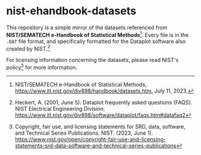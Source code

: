 # nist-ehandbook-datasets

This repository is a simple mirror of the datasets referenced from **NIST/SEMATECH e-Handbook of Statistical Methods**[^nist-datasets]. Every file is in the `.DAT` file format, and specifically formatted for the Dataplot software also created by NIST.[^dataplot-file-format]

For licensing information concerning the datasets, please read NIST's policy[^nist-license] for more information.

[^dataplot-file-format]: Heckert, A. (2001, June 5). Dataplot frequently asked questions (FAQS). NIST Electrical Engineering Division. <https://www.itl.nist.gov/div898/software/dataplot/faqs.htm#datafaq2>
[^nist-datasets]: NIST/SEMATECH e-Handbook of Statistical Methods, <https://www.itl.nist.gov/div898/handbook/datasets.htm>, July 11, 2023.
[^nist-license]: Copyright, fair use, and licensing statements for SRD, data, software, and Technical Series Publications. NIST. (2023, June 1). <https://www.nist.gov/open/copyright-fair-use-and-licensing-statements-srd-data-software-and-technical-series-publications>
